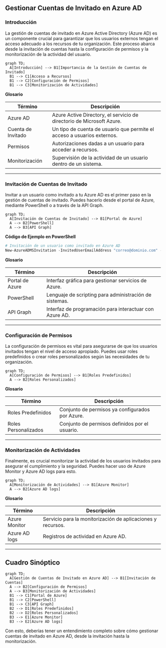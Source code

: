 ## Gestionar Cuentas de Invitado en Azure AD

### Introducción

La gestión de cuentas de invitado en Azure Active Directory (Azure AD) es un componente crucial para garantizar que los usuarios externos tengan el acceso adecuado a los recursos de tu organización. Este proceso abarca desde la invitación de cuentas hasta la configuración de permisos y la monitorización de la actividad del usuario.

```mermaid
graph TD;
  A[Introducción] --> B1[Importancia de la Gestión de Cuentas de Invitado]
  B1 --> C1[Acceso a Recursos]
  B1 --> C2[Configuración de Permisos]
  B1 --> C3[Monitorización de Actividades]
```

**Glosario**

| Término                  | Descripción                                           |
|-------------------------|-------------------------------------------------------|
| Azure AD                | Azure Active Directory, el servicio de directorio de Microsoft Azure. |
| Cuenta de Invitado      | Un tipo de cuenta de usuario que permite el acceso a usuarios externos.  |
| Permisos                | Autorizaciones dadas a un usuario para acceder a recursos.   |
| Monitorización          | Supervisión de la actividad de un usuario dentro de un sistema. |

---

### Invitación de Cuentas de Invitado

Invitar a un usuario como invitado a tu Azure AD es el primer paso en la gestión de cuentas de invitado. Puedes hacerlo desde el portal de Azure, mediante PowerShell o a través de la API Graph.

```mermaid
graph TD;
  A[Invitación de Cuentas de Invitado] --> B1[Portal de Azure]
  A --> B2[PowerShell]
  A --> B3[API Graph]
```

**Código de Ejemplo en PowerShell**

```powershell
# Invitación de un usuario como invitado en Azure AD
New-AzureADMSInvitation -InvitedUserEmailAddress "correo@dominio.com" -InviteRedirectUrl "https://miapp.com"
```

**Glosario**

| Término                  | Descripción                                           |
|-------------------------|-------------------------------------------------------|
| Portal de Azure         | Interfaz gráfica para gestionar servicios de Azure.   |
| PowerShell              | Lenguaje de scripting para administración de sistemas.|
| API Graph               | Interfaz de programación para interactuar con Azure AD.|

---

### Configuración de Permisos

La configuración de permisos es vital para asegurarse de que los usuarios invitados tengan el nivel de acceso apropiado. Puedes usar roles predefinidos o crear roles personalizados según las necesidades de tu organización.

```mermaid
graph TD;
  A[Configuración de Permisos] --> B1[Roles Predefinidos]
  A --> B2[Roles Personalizados]
```

**Glosario**

| Término                  | Descripción                                           |
|-------------------------|-------------------------------------------------------|
| Roles Predefinidos       | Conjunto de permisos ya configurados por Azure.       |
| Roles Personalizados     | Conjunto de permisos definidos por el usuario.        |

---

### Monitorización de Actividades

Finalmente, es crucial monitorizar la actividad de los usuarios invitados para asegurar el cumplimiento y la seguridad. Puedes hacer uso de Azure Monitor y Azure AD logs para esto.

```mermaid
graph TD;
  A[Monitorización de Actividades] --> B1[Azure Monitor]
  A --> B2[Azure AD logs]
```

**Glosario**

| Término                  | Descripción                                           |
|-------------------------|-------------------------------------------------------|
| Azure Monitor           | Servicio para la monitorización de aplicaciones y recursos. |
| Azure AD logs           | Registros de actividad en Azure AD.                    |

---

## Cuadro Sinóptico

```mermaid
graph TD;
  A[Gestión de Cuentas de Invitado en Azure AD] --> B1[Invitación de Cuentas]
  A --> B2[Configuración de Permisos]
  A --> B3[Monitorización de Actividades]
  B1 --> C1[Portal de Azure]
  B1 --> C2[PowerShell]
  B1 --> C3[API Graph]
  B2 --> D1[Roles Predefinidos]
  B2 --> D2[Roles Personalizados]
  B3 --> E1[Azure Monitor]
  B3 --> E2[Azure AD logs]
```

Con esto, deberías tener un entendimiento completo sobre cómo gestionar cuentas de invitado en Azure AD, desde la invitación hasta la monitorización.
